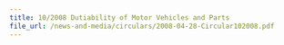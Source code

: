 ```yaml
---
title: 10/2008 Dutiability of Motor Vehicles and Parts
file_url: /news-and-media/circulars/2008-04-28-Circular102008.pdf
---
```

